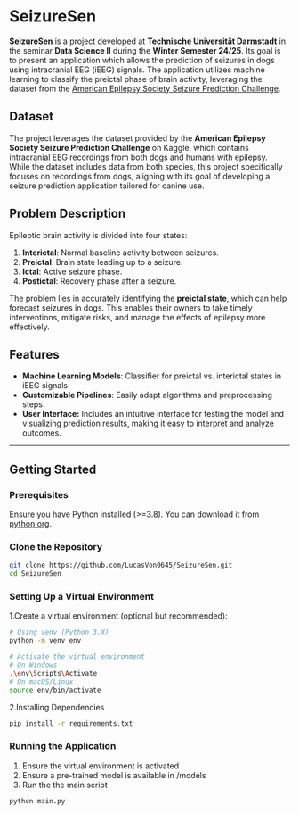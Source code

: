 # SeizureSen

**SeizureSen** is a project developed at **Technische Universität Darmstadt** in the seminar **Data Science II** during the **Winter Semester 24/25**. Its goal is to present an application which allows the prediction of seizures in dogs using intracranial EEG (iEEG) signals. The application utilizes machine learning to classify the preictal phase of brain activity, leveraging the dataset from the [American Epilepsy Society Seizure Prediction Challenge](https://www.kaggle.com/competitions/seizure-prediction/overview).

## Dataset

The project leverages the dataset provided by the **American Epilepsy Society Seizure Prediction Challenge** on Kaggle, which contains intracranial EEG recordings from both dogs and humans with epilepsy. While the dataset includes data from both species, this project specifically focuses on recordings from dogs, aligning with its goal of developing a seizure prediction application tailored for canine use.

## Problem Description

Epileptic brain activity is divided into four states:

1. **Interictal**: Normal baseline activity between seizures.
2. **Preictal**: Brain state leading up to a seizure.
3. **Ictal**: Active seizure phase.
4. **Postictal**: Recovery phase after a seizure.

The problem lies in accurately identifying the **preictal state**, which can help forecast seizures in dogs. This enables their owners to take timely interventions, mitigate risks, and manage the effects of epilepsy more effectively.

## Features

- **Machine Learning Models**: Classifier for preictal vs. interictal states in iEEG signals
- **Customizable Pipelines**: Easily adapt algorithms and preprocessing steps.
- **User Interface:** Includes an intuitive interface for testing the model and visualizing prediction results, making it easy to interpret and analyze outcomes.

---

## Getting Started

### Prerequisites

Ensure you have Python installed (>=3.8). You can download it from [python.org](https://www.python.org/downloads/).

### Clone the Repository

```bash
git clone https://github.com/LucasVon0645/SeizureSen.git
cd SeizureSen
```

### Setting Up a Virtual Environment

1.Create a virtual environment (optional but recommended):

```bash
# Using venv (Python 3.X)
python -m venv env

# Activate the virtual environment
# On Windows
.\env\Scripts\Activate
# On macOS/Linux
source env/bin/activate
```

2.Installing Dependencies

```bash
pip install -r requirements.txt
```

### Running the Application

1. Ensure the virtual environment is activated
2. Ensure a pre-trained model is available in /models
3. Run the the main script

```bash
python main.py
```
